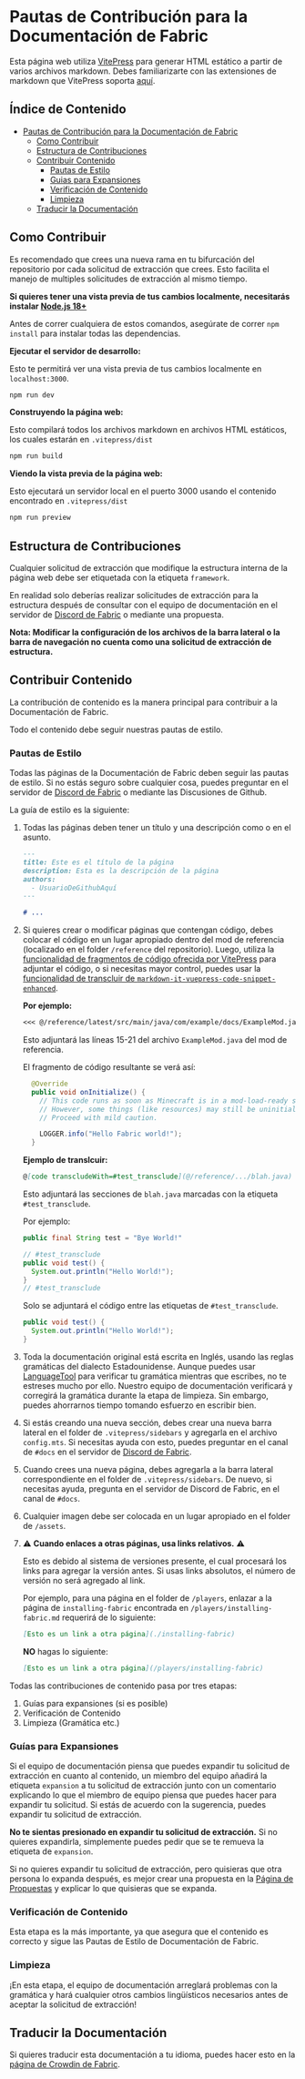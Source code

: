 # Pautas de Contribución para la Documentación de Fabric

Esta página web utiliza [VitePress](https://vitepress.dev/) para generar HTML estático a partir de varios archivos markdown. Debes familiarizarte con las extensiones de markdown que VitePress soporta [aquí](https://vitepress.dev/guide/markdown#features).

## Índice de Contenido

- [Pautas de Contribución para la Documentación de Fabric](#fabric-documentation-contribution-guidelines)
  - [Como Contribuir](#how-to-contribute)
  - [Estructura de Contribuciones](#contributing-framework)
  - [Contribuir Contenido](#contributing-content)
    - [Pautas de Estilo](#style-guidelines)
    - [Guias para Expansiones](#guidance-for-expansion)
    - [Verificación de Contenido](#content-verification)
    - [Limpieza](#cleanup)
  - [Traducir la Documentación](#translating-documentation)

## Como Contribuir

Es recomendado que crees una nueva rama en tu bifurcación del repositorio por cada solicitud de extracción que crees. Esto facilita el manejo de multiples solicitudes de extracción al mismo tiempo.

**Si quieres tener una vista previa de tus cambios localmente, necesitarás instalar [Node.js 18+](https://nodejs.org/en/)**

Antes de correr cualquiera de estos comandos, asegúrate de correr `npm install` para instalar todas las dependencias.

**Ejecutar el servidor de desarrollo:**

Esto te permitirá ver una vista previa de tus cambios localmente en `localhost:3000`.

```sh
npm run dev
```

**Construyendo la página web:**

Esto compilará todos los archivos markdown en archivos HTML estáticos, los cuales estarán en `.vitepress/dist`

```sh
npm run build
```

**Viendo la vista previa de la página web:**

Esto ejecutará un servidor local en el puerto 3000 usando el contenido encontrado en `.vitepress/dist`

```sh
npm run preview
```

## Estructura de Contribuciones

Cualquier solicitud de extracción que modifique la estructura interna de la página web debe ser etiquetada con la etiqueta `framework`.

En realidad solo deberías realizar solicitudes de extracción para la estructura después de consultar con el equipo de documentación en el servidor de [Discord de Fabric](https://discord.gg/v6v4pMv) o mediante una propuesta.

**Nota: Modificar la configuración de los archivos de la barra lateral o la barra de navegación no cuenta como una solicitud de extracción de estructura.**

## Contribuir Contenido

La contribución de contenido es la manera principal para contribuir a la Documentación de Fabric.

Todo el contenido debe seguir nuestras pautas de estilo.

### Pautas de Estilo

Todas las páginas de la Documentación de Fabric deben seguir las pautas de estilo. Si no estás seguro sobre cualquier cosa, puedes preguntar en el servidor de [Discord de Fabric](https://discord.gg/v6v4pMv) o mediante las Discusiones de Github.

La guía de estilo es la siguiente:

1. Todas las páginas deben tener un título y una descripción como o en el asunto.

   ```md
   ---
   title: Este es el título de la página
   description: Esta es la descripción de la página
   authors:
     - UsuarioDeGithubAquí
   ---

   # ...
   ```

2. Si quieres crear o modificar páginas que contengan código, debes colocar el código en un lugar apropiado dentro del mod de referencia (localizado en el folder `/reference` del repositorio). Luego, utiliza la [funcionalidad de fragmentos de código ofrecida por VitePress](https://vitepress.dev/guide/markdown#import-code-snippets) para adjuntar el código, o si necesitas mayor control, puedes usar la [funcionalidad de transcluir de `markdown-it-vuepress-code-snippet-enhanced`](https://github.com/fabioaanthony/markdown-it-vuepress-code-snippet-enhanced).

   **Por ejemplo:**

   ```md
   <<< @/reference/latest/src/main/java/com/example/docs/ExampleMod.java{15-21 java}
   ```

   Esto adjuntará las líneas 15-21 del archivo `ExampleMod.java` del mod de referencia.

   El fragmento de código resultante se verá así:

   ```java
     @Override
     public void onInitialize() {
       // This code runs as soon as Minecraft is in a mod-load-ready state.
       // However, some things (like resources) may still be uninitialized.
       // Proceed with mild caution.

       LOGGER.info("Hello Fabric world!");
     }
   ```

   **Ejemplo de translcuir:**

   ```md
   @[code transcludeWith=#test_transclude](@/reference/.../blah.java)
   ```

   Esto adjuntará las secciones de `blah.java` marcadas con la etiqueta `#test_transclude`.

   Por ejemplo:

   ```java
   public final String test = "Bye World!"

   // #test_transclude
   public void test() {
     System.out.println("Hello World!");
   }
   // #test_transclude
   ```

   Solo se adjuntará el código entre las etiquetas de `#test_transclude`.

   ```java
   public void test() {
     System.out.println("Hello World!");
   }
   ```

3. Toda la documentación original está escrita en Inglés, usando las reglas gramáticas del dialecto Estadounidense. Aunque puedes usar [LanguageTool](https://languagetool.org/) para verificar tu gramática mientras que escribes, no te estreses mucho por ello. Nuestro equipo de documentación verificará y corregirá la gramática durante la etapa de limpieza. Sin embargo, puedes ahorrarnos tiempo tomando esfuerzo en escribir bien.

4. Si estás creando una nueva sección, debes crear una nueva barra lateral en el folder de `.vitepress/sidebars` y agregarla en el archivo `config.mts`. Si necesitas ayuda con esto, puedes preguntar en el canal de `#docs` en el servidor de [Discord de Fabric](https://discord.gg/v6v4pMv).

5. Cuando crees una nueva página, debes agregarla a la barra lateral correspondiente en el folder de `.vitepress/sidebars`. De nuevo, si necesitas ayuda, pregunta en el servidor de Discord de Fabric, en el canal de `#docs`.

6. Cualquier imagen debe ser colocada en un lugar apropiado en el folder de `/assets`.

7. ⚠️ **Cuando enlaces a otras páginas, usa links relativos.** ⚠️

   Esto es debido al sistema de versiones presente, el cual procesará los links para agregar la versión antes. Si usas links absolutos, el número de versión no será agregado al link.

   Por ejemplo, para una página en el folder de `/players`, enlazar a la página de `installing-fabric` encontrada en `/players/installing-fabric.md` requerirá de lo siguiente:

   ```md
   [Esto es un link a otra página](./installing-fabric)
   ```

   **NO** hagas lo siguiente:

   ```md
   [Esto es un link a otra página](/players/installing-fabric)
   ```

Todas las contribuciones de contenido pasa por tres etapas:

1. Guías para expansiones (si es posible)
2. Verificación de Contenido
3. Limpieza (Gramática etc.)

### Guías para Expansiones

Si el equipo de documentación piensa que puedes expandir tu solicitud de extracción en cuanto al contenido, un miembro del equipo añadirá la etiqueta `expansion` a tu solicitud de extracción junto con un comentario explicando lo que el miembro de equipo piensa que puedes hacer para expandir tu solicitud. Si estás de acuerdo con la sugerencia, puedes expandir tu solicitud de extracción.

**No te sientas presionado en expandir tu solicitud de extracción.** Si no quieres expandirla, simplemente puedes pedir que se te remueva la etiqueta de `expansion`.

Si no quieres expandir tu solicitud de extracción, pero quisieras que otra persona lo expanda después, es mejor crear una propuesta en la [Página de Propuestas](https://github.com/FabricMC/fabric-docs/issues) y explicar lo que quisieras que se expanda.

### Verificación de Contenido

Esta etapa es la más importante, ya que asegura que el contenido es correcto y sigue las Pautas de Estilo de Documentación de Fabric.

### Limpieza

¡En esta etapa, el equipo de documentación arreglará problemas con la gramática y hará cualquier otros cambios lingüísticos necesarios antes de aceptar la solicitud de extracción!

## Traducir la Documentación

Si quieres traducir esta documentación a tu idioma, puedes hacer esto en la [página de Crowdin de Fabric](https://crowdin.com/project/fabricmc).
